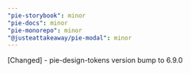 ```yaml
---
"pie-storybook": minor
"pie-docs": minor
"pie-monorepo": minor
"@justeattakeaway/pie-modal": minor
---
```


[Changed] - pie-design-tokens version bump to 6.9.0

